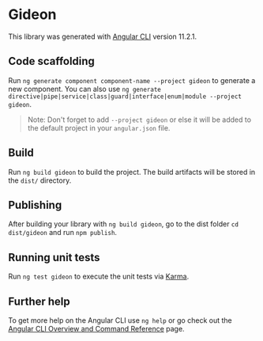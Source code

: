 # Gideon

This library was generated with [Angular CLI](https://github.com/angular/angular-cli) version 11.2.1.

## Code scaffolding

Run `ng generate component component-name --project gideon` to generate a new component. You can also use `ng generate directive|pipe|service|class|guard|interface|enum|module --project gideon`.
> Note: Don't forget to add `--project gideon` or else it will be added to the default project in your `angular.json` file. 

## Build

Run `ng build gideon` to build the project. The build artifacts will be stored in the `dist/` directory.

## Publishing

After building your library with `ng build gideon`, go to the dist folder `cd dist/gideon` and run `npm publish`.

## Running unit tests

Run `ng test gideon` to execute the unit tests via [Karma](https://karma-runner.github.io).

## Further help

To get more help on the Angular CLI use `ng help` or go check out the [Angular CLI Overview and Command Reference](https://angular.io/cli) page.
